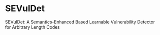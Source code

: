 # SEVulDet
SEVulDet: A Semantics-Enhanced Based Learnable Vulnerability Detector for Arbitrary Length Codes
